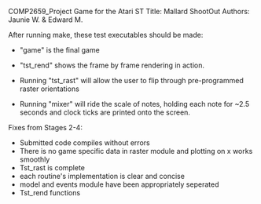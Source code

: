 COMP2659_Project
Game for the Atari ST
Title: Mallard ShootOut
Authors: Jaunie W. & Edward M.

After running make, these test executables should be made:

- "game" is the final game

- "tst_rend" shows the frame by frame rendering in action.

- Running "tst_rast" will allow the user to flip through pre-programmed raster orientations

- Running "mixer" will ride the scale of notes, holding each note for ~2.5 seconds and clock ticks are printed onto the screen.


Fixes from Stages 2-4:
- Submitted code compiles without errors
- There is no game specific data in raster module and plotting on x works smoothly
- Tst_rast is complete
- each routine's implementation is clear and concise
- model and events module have been appropriately seperated
- Tst_rend functions